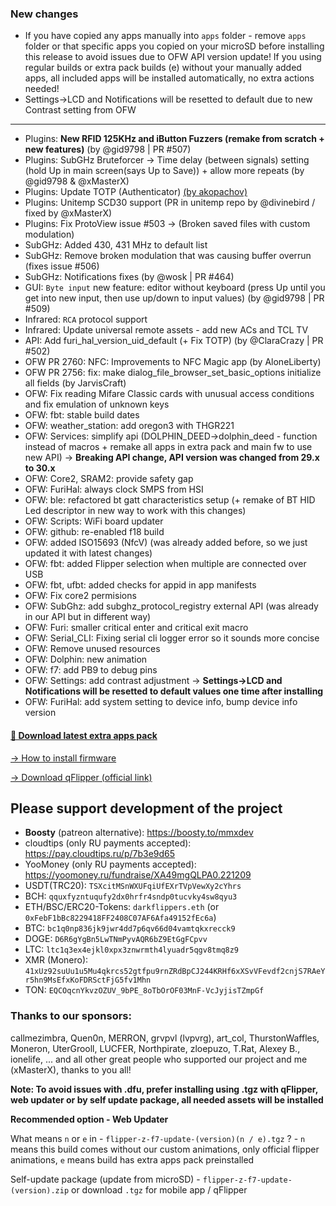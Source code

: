 ### New changes
* If you have copied any apps manually into `apps` folder - remove `apps` folder or that specific apps you copied on your microSD before installing this release to avoid issues due to OFW API version update! If you using regular builds or extra pack builds (e) without your manually added apps, all included apps will be installed automatically, no extra actions needed!
* Settings->LCD and Notifications will be resetted to default due to new Contrast setting from OFW
-----
* Plugins: **New RFID 125KHz and iButton Fuzzers (remake from scratch + new features)** (by @gid9798 | PR #507)
* Plugins: SubGHz Bruteforcer -> Time delay (between signals) setting (hold Up in main screen(says Up to Save)) + allow more repeats (by @gid9798 & @xMasterX)
* Plugins: Update TOTP (Authenticator) [(by akopachov)](https://github.com/akopachov/flipper-zero_authenticator)
* Plugins: Unitemp SCD30 support (PR in unitemp repo by @divinebird / fixed by @xMasterX)
* Plugins: Fix ProtoView issue #503 -> (Broken saved files with custom modulation)
* SubGHz: Added 430, 431 MHz to default list
* SubGHz: Remove broken modulation that was causing buffer overrun (fixes issue #506)
* SubGHz: Notifications fixes (by @wosk | PR #464)
* GUI: `Byte input` new feature: editor without keyboard (press Up until you get into new input, then use up/down to input values) (by @gid9798 | PR #509)
* Infrared: `RCA` protocol support
* Infrared: Update universal remote assets - add new ACs and TCL TV
* API: Add furi_hal_version_uid_default (+ Fix TOTP) (by @ClaraCrazy | PR #502)
* OFW PR 2760: NFC: Improvements to NFC Magic app (by AloneLiberty)
* OFW PR 2756: fix: make dialog_file_browser_set_basic_options initialize all fields (by JarvisCraft)
* OFW: Fix reading Mifare Classic cards with unusual access conditions and fix emulation of unknown keys
* OFW: fbt: stable build dates
* OFW: weather_station: add oregon3 with THGR221
* OFW: Services: simplify api (DOLPHIN_DEED->dolphin_deed - function instead of macros + remake all apps in extra pack and main fw to use new API) -> **Breaking API change, API version was changed from 29.x to 30.x**
* OFW: Core2, SRAM2: provide safety gap
* OFW: FuriHal: always clock SMPS from HSI
* OFW: ble: refactored bt gatt characteristics setup (+ remake of BT HID Led descriptor in new way to work with this changes)
* OFW: Scripts: WiFi board updater
* OFW: github: re-enabled f18 build
* OFW: added ISO15693 (NfcV) (was already added before, so we just updated it with latest changes)
* OFW: fbt: added Flipper selection when multiple are connected over USB
* OFW: fbt, ufbt: added checks for appid in app manifests
* OFW: Fix core2 permisions
* OFW: SubGhz: add subghz_protocol_registry external API (was already in our API but in different way)
* OFW: Furi: smaller critical enter and critical exit macro
* OFW: Serial_CLI: Fixing serial cli logger error so it sounds more concise
* OFW: Remove unused resources
* OFW: Dolphin: new animation
* OFW: f7: add PB9 to debug pins
* OFW: Settings: add contrast adjustment -> **Settings->LCD and Notifications will be resetted to default values one time after installing**
* OFW: FuriHal: add system setting to device info, bump device info version

#### [🎲 Download latest extra apps pack](https://github.com/xMasterX/all-the-plugins/archive/refs/heads/main.zip)

[-> How to install firmware](https://github.com/DarkFlippers/unleashed-firmware/blob/dev/documentation/HowToInstall.md)

[-> Download qFlipper (official link)](https://flipperzero.one/update)

## Please support development of the project
* **Boosty** (patreon alternative): https://boosty.to/mmxdev
* cloudtips (only RU payments accepted): https://pay.cloudtips.ru/p/7b3e9d65
* YooMoney (only RU payments accepted): https://yoomoney.ru/fundraise/XA49mgQLPA0.221209
* USDT(TRC20): `TSXcitMSnWXUFqiUfEXrTVpVewXy2cYhrs`
* BCH: `qquxfyzntuqufy2dx0hrfr4sndp0tucvky4sw8qyu3`
* ETH/BSC/ERC20-Tokens: `darkflippers.eth` (or `0xFebF1bBc8229418FF2408C07AF6Afa49152fEc6a`)
* BTC: `bc1q0np836jk9jwr4dd7p6qv66d04vamtqkxrecck9`
* DOGE: `D6R6gYgBn5LwTNmPyvAQR6bZ9EtGgFCpvv`
* LTC: `ltc1q3ex4ejkl0xpx3znwrmth4lyuadr5qgv8tmq8z9`
* XMR (Monero): `41xUz92suUu1u5Mu4qkrcs52gtfpu9rnZRdBpCJ244KRHf6xXSvVFevdf2cnjS7RAeYr5hn9MsEfxKoFDRSctFjG5fv1Mhn`
* TON: `EQCOqcnYkvzOZUV_9bPE_8oTbOrOF03MnF-VcJyjisTZmpGf`

### Thanks to our sponsors:
callmezimbra, Quen0n, MERRON, grvpvl (lvpvrg), art_col, ThurstonWaffles, Moneron, UterGrooll, LUCFER, Northpirate, zloepuzo, T.Rat, Alexey B., ionelife, ...
and all other great people who supported our project and me (xMasterX), thanks to you all!

**Note: To avoid issues with .dfu, prefer installing using .tgz with qFlipper, web updater or by self update package, all needed assets will be installed**

**Recommended option - Web Updater**

What means `n` or `e` in - `flipper-z-f7-update-(version)(n / e).tgz` ? - `n` means this build comes without our custom animations, only official flipper animations, 
`e` means build has extra apps pack preinstalled

Self-update package (update from microSD) - `flipper-z-f7-update-(version).zip` or download `.tgz` for mobile app / qFlipper


